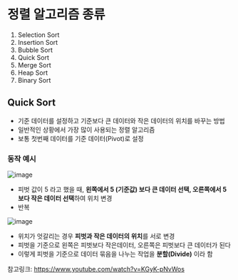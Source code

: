 # 정렬 알고리즘 종류
1. Selection Sort
2. Insertion Sort
3. Bubble Sort
4. Quick Sort
5. Merge Sort
6. Heap Sort
7. Binary Sort



## Quick Sort

* 기준 데이터를 설정하고 기준보다 큰 데이터와 작은 데이터의 위치를 바꾸는 방법
* 일반적인 상황에서 가장 많이 사용되는 정렬 알고리즘
* 보통 첫번째 데이터를 기준 데이터(Pivot)로 설정

### 동작  예시
![image](https://user-images.githubusercontent.com/45115557/194477423-aa88b477-7635-460b-92d5-ccd8dd022858.png)

- 피벗 값이 5 라고 했을 때, **왼쪽에서 5 (기준값) 보다 큰 데이터 선택, 오른쪽에서 5 보다 작은 데이터 선택**하여 위치 변경
- 반복

![image](https://user-images.githubusercontent.com/45115557/194477693-1793eb3d-128b-47cb-abfb-87aae1c394ae.png)

- 위치가 엇갈리는 경우 **피벗과 작은 데이터의 위치**를 서로 변경
- 피벗을 기준으로 왼쪽은 피벗보다 작은데이터, 오른쪽은 피벗보다 큰 데이터가 된다
- 이렇게 피벗을 기준으로 데이터 묶음을 나누는 작업을 **분할(Divide)** 이라 함




참고링크:
https://www.youtube.com/watch?v=KGyK-pNvWos

